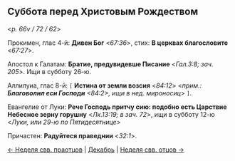 ## Суббота перед Христовым Рождеством

<*p. 66v / 72 / 62*>
 
Прокимен, глас 4-й: **Дивен Бог** <*67:36*>, стих: **В церквах благословите** <*67:27*>. 
 
Апостол к Галатам: **Братие, предувидевше Писание** <*Гал.3:8; зач. 205*>. Ищи в субботу 26-ю. 

Аллилуиа, глас 8-й: `[` **Истина от земли возсия** <*84:12*> <*прим.: **Благоволил еси Господи** <*84:2*>, 
ищи в нед. мироносиц*> `]`. 

Евангелие от Луки: **Рече Господь притчу сию: подобно есть Царствие Небесное зерну горушну** <*Лк.13:19; в зач. 72*>, 
ищи в субботу 12-ю <*Луки, или 29-ю по Пятидесятнице*> 

Причастен: **Радуйтеся праведнии** <*32:1*>. 

[← Неделя свв. праотцов](12_17_X_MES_propatoron.ru.md) | [Декабрь](README.md#суббота-перед-рождеством-христовым) | [Неделя свв. отцов →](12_17_Y_MES_saturday.ru.md)
